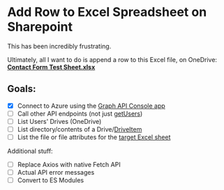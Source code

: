 # Add Row to Excel Spreadsheet on Sharepoint


This has been incredibly frustrating. 

Ultimately, all I want to do is append a row to this Excel file, on OneDrive: [**Contact Form Test Sheet.xlsx**](https://ideasonpurpose-my.sharepoint.com/:x:/r/personal/iop_ideasonpurpose_com/Documents/Active%20Jobs/IOP/IOP021_%20BNB/Brand%20New%20Brand!%20Cycle%205/a_Mangement/Contact%20Form%20Test%20Sheet.xlsx?d=web3ac602a73a4e21835edfb4cbd490a8&csf=1&web=1&e=iuD8jT)

## Goals:

- [x] Connect to Azure using the [Graph API Console app](https://learn.microsoft.com/en-us/entra/identity-platform/tutorial-v2-nodejs-console) 
- [ ] Call other API endpoints (not just [getUsers](https://learn.microsoft.com/en-us/graph/api/user-list?view=graph-rest-1.0&tabs=http))
- [ ] List Users' Drives (OneDrive)
- [ ] List directory/contents of a Drive/[DriveItem](https://learn.microsoft.com/en-us/graph/api/resources/driveitem?view=graph-rest-1.0)
- [ ] List the file or file attributes for the [target Excel sheet](https://ideasonpurpose-my.sharepoint.com/:x:/r/personal/iop_ideasonpurpose_com/Documents/Active%20Jobs/IOP/IOP021_%20BNB/Brand%20New%20Brand!%20Cycle%205/a_Mangement/Contact%20Form%20Test%20Sheet.xlsx?d=web3ac602a73a4e21835edfb4cbd490a8&csf=1&web=1&e=iuD8jT)

Additional stuff: 
- [ ] Replace Axios with native Fetch API
- [ ] Actual API error messages 
- [ ] Convert to ES Modules
